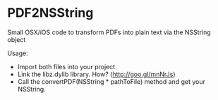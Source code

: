 PDF2NSString
============

Small OSX/iOS code to transform PDFs into plain text via the NSString object


Usage:
- Import both files into your project
- Link the libz.dylib library. How? (http://goo.gl/mnNrJs)
- Call the convertPDF(NSString * pathToFile) method and get your NSString.
